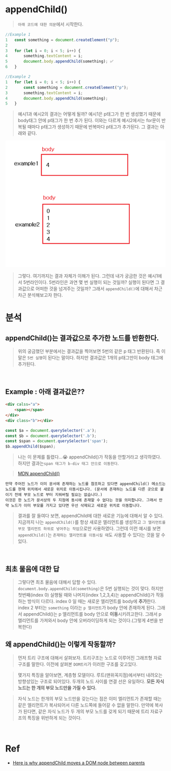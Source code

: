 # appendChild()

> `아래 코드에 대한 의문`에서 시작한다.

```javascript
//Example 1
1   const something = document.createElement("p");
2
3   for (let i = 0; i < 5; i++) {
4       something.textContent = i;
5       document.body.appendChild(something); ✅
6   }
```

```javascript
//Example 2
1   for (let i = 0; i < 5; i++) {
2       const something = document.createElement("p");
3       something.textContent = i;
4       document.body.appendChild(something);
5   }
```

> 예시1과 예시2의 결과는 어떻게 될까? 예시1은 p태그가 한 번 생성했기 때문에 body태그 안에 p태그가 한 번 추가 된다. 이와는 다르게 예시2에서는 for문이 반복될 때마다 p태그가 생성하기 때문에 반복마다 p태그가 추가된다. 그 결과는 아래와 같다.

![result](../../image/appendchild.png)

> 그렇다. 여기까지는 결과 자체가 이해가 된다. 그런데 내가 궁금한 것은 예시1에서 5번라인이다. 5번라인은 과연 몇 번 실행이 되는 것일까? 실행이 된다면 그 결과값으로 어떠한 것을 넘겨주는 것일까? 그래서 `appendChild()`에 대해서 차근 차근 분석해보고자 한다.

# 분석

## appendChild()는 결과값으로 추가한 노드를 반환한다.

> 위의 궁금했던 부분에서는 결과값을 찍어보면 5번의 같은 p 태그 반환된다. 즉 이 말은 `5번 실행`이 된다는 말이다. 하지만 결과값은 1개의 p태그만이 body 태그에 추가된다.

<br />

## Example : 아래 결과값은??

```HTML
<div calss="a">
    <span></span>
</div>
<div class="b"></div>
```

```javascript
const $a = document.querySelector('.a');
const $b = document.querySelector('.b');
const $span = document.querySelector('span');
$b.appendChild($span);
```

> 나는 이 문제를 틀렸다...😭 appendChild()가 작동을 안할거라고 생각하였다. 하지만 결과는`span 태그가 b-div 태그 안으로 이동한다`.

> [MDN appendChild()](https://developer.mozilla.org/ko/docs/Web/API/Node/appendChild)

```
만약 주어진 노드가 이미 문서에 존재하는 노드를 참조하고 있다면 appendChild() 메소드는 노드를 현재 위치에서 새로운 위치로 이동시킵니다. (문서에 존재하는 노드를 다른 곳으로 붙이기 전에 부모 노드로 부터 지워버릴 필요는 없습니다.)
이것은 한 노드가 문서상의 두 지점에 동시에 존재할 수 없다는 것을 의미합니다. 그래서 만약 노드가 이미 부모를 가지고 있다면 우선 삭제되고 새로운 위치로 이동합니다.
```

> 결과를 잘 들여다 보면, appendChild에 대한 새로운 기능에 대해서 알 수 있다. 지금까지 나는 `appendChild()`를 항상 새로운 엘리먼트를 생성하고 `그 엘리먼트를 부모 엘리먼트 하위로 넣어주는 작업`으로만 사용하였다. 그런데 이런 예시를 보면 `appendChild()`는 `존재하는 엘리먼트를 이동시킬 때`도 사용할 수 있다는 것을 알 수 있다.

<br />

## 최초 물음에 대한 답

> 그렇다면 최초 물음에 대해서 답할 수 있다. `document.body.appendChild(something)`은 5번 실행되는 것이 맞다. 하지만 첫번째(index 0) 실행될 때와 나머지(index 1,2,3,4)는 appendChild()가 작동하는 방식이 다르다. index 0 일 때는 새로운 엘리먼트를 body에 **추가**한다. index 2 부터는 `something` 이라는 `p 엘리먼트`가 body 안에 존재하게 된다. 그래서 appendChild()는 p 엘리먼트를 body 안으로 **이동**시키려고한다. 그래서 p 엘리먼트를 가져와서 body 안에 오버라이딩하게 되는 것이다.(그렇게 4번을 반복한다)

## 왜 appendChild()는 이렇게 작동할까?

> 먼저 트리 구조에 대해서 살펴보자. 트리구조는 노드로 이루어진 그래프형 자료구조를 말한다. 이전에 살펴본 `DOM트리`가 이러한 구조를 갖고있다.

> 몇가지 특징을 알아보면, 계층형 모델이다. 루트(맨위꼭지점)에서부터 내려오는 방향성있는 구조로 되어있다. 두개의 노드 사이를 연결 선은 유일하다. **모든 자식 노드는 한 개의 부모 노드만을 가질 수 있다.**

> 자식 노드는 한개의 부모 노드만을 갖는다는 점은 이미 엘리먼트가 존재할 때는 같은 엘리먼트가 복사되어서 다른 노드쪽에 들어갈 수 없을 말한다. 만약에 복사가 된다면, 같은 자식 노드가 두 개의 부모 노드를 갖게 되기 때문에 트리 자료구조의 특징을 위반하게 되는 것이다.

<br/>

# Ref

-   [Here is why appendChild moves a DOM node between parents](https://indepth.dev/here-is-why-appendchild-moves-a-dom-node-between-parents/)
